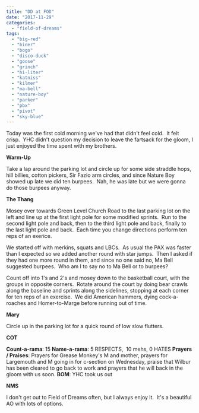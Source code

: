 ```yaml
---
title: "DD at FOD"
date: "2017-11-29"
categories: 
  - "field-of-dreams"
tags: 
  - "big-red"
  - "biner"
  - "bogo"
  - "disco-duck"
  - "goose"
  - "grinch"
  - "hi-liter"
  - "katniss"
  - "kilmer"
  - "ma-bell"
  - "nature-boy"
  - "parker"
  - "pbx"
  - "pivot"
  - "sky-blue"
---
```


Today was the first cold morning we've had that didn't feel cold.  It felt crisp.  YHC didn't question my decision to leave the fartsack for the gloom, I just enjoyed the time spent with my brothers.

**Warm-Up**

Take a lap around the parking lot and circle up for some side straddle hops, hill billies, cotton pickers, Sir Fazio arm circles, and since Nature Boy showed up late we did ten burpees.  Nah, he was late but we were gonna do those burpees anyway.

**The Thang**

Mosey over towards Green Level Church Road to the last parking lot on the left and line up at the first light pole for some modified sprints.  Run to the second light pole and back, then to the third light pole and back, finally to the last light pole and back.  Each time you change directions perform ten reps of an exerice.

We started off with merkins, squats and LBCs.  As usual the PAX was faster than I expected so we added another round with star jumps.  Then I asked if they had one more round in them, and since no one said no, Ma Bell suggested burpees.  Who am I to say no to Ma Bell or to burpees?

Count off into 1's and 2's and mosey down to the basketball court, with the groups in opposite corners.  Rotate around the court by doing bear crawls along the baseline and sprints along the sidelines, stopping at each corner for ten reps of an exercise.  We did American hammers, dying cock-a-roaches and Homer-to-Marge before running out of time.

**Mary**

Circle up in the parking lot for a quick round of low slow flutters.

**COT**

**Count-a-rama**: 15 **Name-a-rama**: 5 RESPECTS,  10 mehs, 0 HATES **Prayers / Praises**: Prayers for Grease Monkey's M and mother, prayers for Largemouth and M going in for c-section on Wednesday, praise that Wilbur has been cleared to go back to work and prayers that he will back in the gloom with us soon. **BOM**: YHC took us out

**NMS**

I don't get out to Field of Dreams often, but I always enjoy it.  It's a beautiful AO with lots of options.
